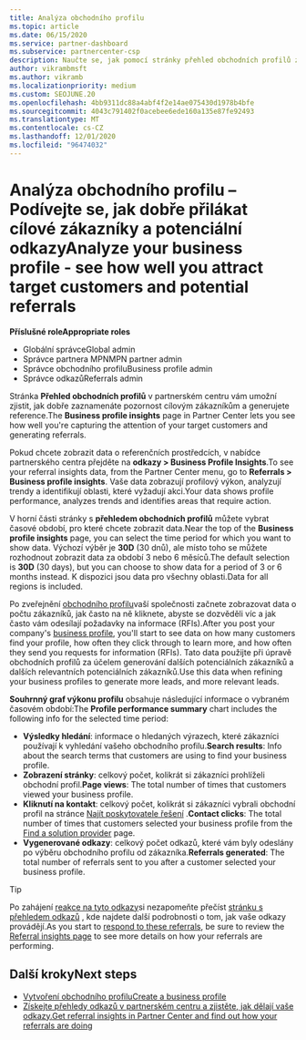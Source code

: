 ```yaml
---
title: Analýza obchodního profilu
ms.topic: article
ms.date: 06/15/2020
ms.service: partner-dashboard
ms.subservice: partnercenter-csp
description: Naučte se, jak pomocí stránky přehled obchodních profilů zjistit, jak dobře zaznamenáte pozornost cílovým zákazníkům a generujete reference.
author: vikrambmsft
ms.author: vikramb
ms.localizationpriority: medium
ms.custom: SEOJUNE.20
ms.openlocfilehash: 4bb9311dc88a4abf4f2e14ae075430d1978b4bfe
ms.sourcegitcommit: 4043c791402f0acebee6ede160a135e87fe92493
ms.translationtype: MT
ms.contentlocale: cs-CZ
ms.lasthandoff: 12/01/2020
ms.locfileid: "96474032"
---
```

# <a name="analyze-your-business-profile---see-how-well-you-attract-target-customers-and-potential-referrals"></a><span data-ttu-id="20d67-103">Analýza obchodního profilu – Podívejte se, jak dobře přilákat cílové zákazníky a potenciální odkazy</span><span class="sxs-lookup"><span data-stu-id="20d67-103">Analyze your business profile - see how well you attract target customers and potential referrals</span></span>
<!-- 
https://go.microsoft.com/fwlink/?linkid=849120
-->

<span data-ttu-id="20d67-104">**Příslušné role**</span><span class="sxs-lookup"><span data-stu-id="20d67-104">**Appropriate roles**</span></span>

- <span data-ttu-id="20d67-105">Globální správce</span><span class="sxs-lookup"><span data-stu-id="20d67-105">Global admin</span></span>
- <span data-ttu-id="20d67-106">Správce partnera MPN</span><span class="sxs-lookup"><span data-stu-id="20d67-106">MPN partner admin</span></span>
- <span data-ttu-id="20d67-107">Správce obchodního profilu</span><span class="sxs-lookup"><span data-stu-id="20d67-107">Business profile admin</span></span>
- <span data-ttu-id="20d67-108">Správce odkazů</span><span class="sxs-lookup"><span data-stu-id="20d67-108">Referrals admin</span></span>

<span data-ttu-id="20d67-109">Stránka **Přehled obchodních profilů** v partnerském centru vám umožní zjistit, jak dobře zaznamenáte pozornost cílovým zákazníkům a generujete reference.</span><span class="sxs-lookup"><span data-stu-id="20d67-109">The **Business profile insights** page in Partner Center lets you see how well you're capturing the attention of your target customers and generating referrals.</span></span>

<span data-ttu-id="20d67-110">Pokud chcete zobrazit data o referenčních prostředcích, v nabídce partnerského centra přejděte na **odkazy > Business Profile Insights**.</span><span class="sxs-lookup"><span data-stu-id="20d67-110">To see your referral insights data, from the Partner Center menu, go to **Referrals > Business profile insights**.</span></span> <span data-ttu-id="20d67-111">Vaše data zobrazují profilový výkon, analyzují trendy a identifikují oblasti, které vyžadují akci.</span><span class="sxs-lookup"><span data-stu-id="20d67-111">Your data shows profile performance, analyzes trends and identifies areas that require action.</span></span>

<span data-ttu-id="20d67-112">V horní části stránky s **přehledem obchodních profilů** můžete vybrat časové období, pro které chcete zobrazit data.</span><span class="sxs-lookup"><span data-stu-id="20d67-112">Near the top of the **Business profile insights** page, you can select the time period for which you want to show data.</span></span> <span data-ttu-id="20d67-113">Výchozí výběr je **30D** (30 dnů), ale místo toho se můžete rozhodnout zobrazit data za období 3 nebo 6 měsíců.</span><span class="sxs-lookup"><span data-stu-id="20d67-113">The default selection is **30D** (30 days), but you can choose to show data for a period of 3 or 6 months instead.</span></span> <span data-ttu-id="20d67-114">K dispozici jsou data pro všechny oblasti.</span><span class="sxs-lookup"><span data-stu-id="20d67-114">Data for all regions is included.</span></span>

<span data-ttu-id="20d67-115">Po zveřejnění [obchodního profilu](create-a-marketing-profile.md)vaší společnosti začnete zobrazovat data o počtu zákazníků, jak často na ně kliknete, abyste se dozvěděli víc a jak často vám odesílají požadavky na informace (RFIs).</span><span class="sxs-lookup"><span data-stu-id="20d67-115">After you post your company's [business profile](create-a-marketing-profile.md), you'll start to see data on how many customers find your profile, how often they click through to learn more, and how often they send you requests for information (RFIs).</span></span> <span data-ttu-id="20d67-116">Tato data použijte při úpravě obchodních profilů za účelem generování dalších potenciálních zákazníků a dalších relevantních potenciálních zákazníků.</span><span class="sxs-lookup"><span data-stu-id="20d67-116">Use this data when refining your business profiles to generate more leads, and more relevant leads.</span></span>

<span data-ttu-id="20d67-117">**Souhrnný graf výkonu profilu** obsahuje následující informace o vybraném časovém období:</span><span class="sxs-lookup"><span data-stu-id="20d67-117">The **Profile performance summary** chart includes the following info for the selected time period:</span></span>

- <span data-ttu-id="20d67-118">**Výsledky hledání**: informace o hledaných výrazech, které zákazníci používají k vyhledání vašeho obchodního profilu.</span><span class="sxs-lookup"><span data-stu-id="20d67-118">**Search results**: Info about the search terms that customers are using to find your business profile.</span></span>
- <span data-ttu-id="20d67-119">**Zobrazení stránky**: celkový počet, kolikrát si zákazníci prohlíželi obchodní profil.</span><span class="sxs-lookup"><span data-stu-id="20d67-119">**Page views**: The total number of times that customers viewed your business profile.</span></span>
- <span data-ttu-id="20d67-120">**Kliknutí na kontakt**: celkový počet, kolikrát si zákazníci vybrali obchodní profil na stránce [Najít poskytovatele řešení](https://www.microsoft.com/solution-providers/home) .</span><span class="sxs-lookup"><span data-stu-id="20d67-120">**Contact clicks**: The total number of times that customers selected your business profile from the [Find a solution provider](https://www.microsoft.com/solution-providers/home) page.</span></span>
- <span data-ttu-id="20d67-121">**Vygenerované odkazy**: celkový počet odkazů, které vám byly odeslány po výběru obchodního profilu od zákazníka.</span><span class="sxs-lookup"><span data-stu-id="20d67-121">**Referrals generated**: The total number of referrals sent to you after a customer selected your business profile.</span></span>

> [!TIP]
> <span data-ttu-id="20d67-122">Po zahájení [reakce na tyto odkazy](manage-leads.md)si nezapomeňte přečíst [stránku s přehledem odkazů](referral-insights.md) , kde najdete další podrobnosti o tom, jak vaše odkazy provádějí.</span><span class="sxs-lookup"><span data-stu-id="20d67-122">As you start to [respond to these referrals](manage-leads.md), be sure to review the [Referral insights page](referral-insights.md) to see more details on how your referrals are performing.</span></span>

## <a name="next-steps"></a><span data-ttu-id="20d67-123">Další kroky</span><span class="sxs-lookup"><span data-stu-id="20d67-123">Next steps</span></span>

- [<span data-ttu-id="20d67-124">Vytvoření obchodního profilu</span><span class="sxs-lookup"><span data-stu-id="20d67-124">Create a business profile</span></span>](create-a-marketing-profile.md)
- [<span data-ttu-id="20d67-125">Získejte přehledy odkazů v partnerském centru a zjistěte, jak dělají vaše odkazy.</span><span class="sxs-lookup"><span data-stu-id="20d67-125">Get referral insights in Partner Center and find out how your referrals are doing</span></span>](referral-insights.md)
